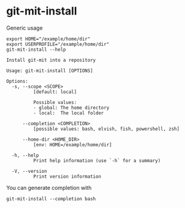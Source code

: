 # git-mit-install

Generic usage

``` shell,script(expected_exit_code=0)
export HOME="/example/home/dir"
export USERPROFILE="/example/home/dir"
git-mit-install --help
```

``` shell,verify(stream=stdout)
Install git-mit into a repository

Usage: git-mit-install [OPTIONS]

Options:
  -s, --scope <SCOPE>
          [default: local]

          Possible values:
          - global: The home directory
          - local:  The local folder

      --completion <COMPLETION>
          [possible values: bash, elvish, fish, powershell, zsh]

      --home-dir <HOME_DIR>
          [env: HOME=/example/home/dir]

  -h, --help
          Print help information (use `-h` for a summary)

  -V, --version
          Print version information
```

You can generate completion with

``` shell,script(expected_exit_code=0)
git-mit-install --completion bash
```
